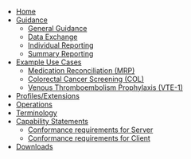 
<!--{:.nav .navbar-nav} don't remove the line above - to add or remove a menu item commeent in or out - [Home](index.html)- [Use Cases...](guidance.html){: .dropdown-toggle data-toggle="dropdown"}  - [Patient Based Scheduling](patient-scheduling.html)  - [Provider based Scheduling](provider-scheduling.html)  {: .dropdown-menu}- [Operations](operations.html)- [Profiles/Extensions](profiles.html)- [Terminology](terminology.html)- [Capability Statements...](capstatements.html){: .dropdown-toggle data-toggle="dropdown"}  - [Conformance requirements for Server](CapabilityStatement-server.html)  - [Conformance requirements for Client](client-capstatement.html)  {: .dropdown-menu}- [Downloads](downloads.html)-->
<ul class="nav navbar-nav">
  <li>
    <a href="index.html">Home</a>
  </li>
  <li class="dropdown">
    <a href="#" data-toggle="dropdown" class="dropdown-toggle">Guidance<b class="caret">
    </b>  <!-- Da Vinci Individual Measures Use Cases -->
  </a>
  <ul class="dropdown-menu">
    <li>
    <a href="guidance.html">General Guidance</a>
    </li>
    <li>
    <a href="guidance.html">Data Exchange</a>
    </li>
    <li>
    <a href="guidance.html">Individual Reporting</a>
    </li>
    <li>
    <a href="guidance.html">Summary Reporting</a>
    </li>
  </ul>
</li>
  </li>
  <li class="dropdown">
    <a href="#" data-toggle="dropdown" class="dropdown-toggle">Example Use Cases<b class="caret">
    </b>  <!-- Da Vinci Individual Measures Use Cases -->
  </a>
  <ul class="dropdown-menu">
    <li>
    <a href="mrp.html">Medication Reconciliation (MRP)</a>
    </li>
    <li>
    <a href="col.html">Colorectal Cancer Screening (COL)</a>
    </li>
    <li>
    <a href="vte1.html">Venous Thromboembolism Prophylaxis (VTE-1)</a>
    </li>
  </ul>
</li>
<!--
<li>
  <a href="operations.html">Operations</a>
</li>
-->
<li>
  <a href="profiles.html">Profiles/Extensions</a>
</li>
<li>
  <a href="operations.html">Operations</a>
</li>
<li>
  <a href="terminology.html">Terminology</a>
</li>
<li class="dropdown">
  <a href="#" data-toggle="dropdown" class="dropdown-toggle">Capability Statements<b class="caret">
  </b>
</a>
<ul class="dropdown-menu">
  <li>
    <a href="CapabilityStatement-server.html">Conformance requirements for Server</a>
  </li>
  <li>
    <a href="CapabilityStatement-client.html">Conformance requirements for Client</a>
  </li>
</ul>
</li>
<li>
  <a href="downloads.html">Downloads</a>
</li>
</ul>
